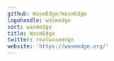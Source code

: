 ```yaml
---
github: WasmEdge/WasmEdge
logohandle: wasmedge
sort: wasmedge
title: WasmEdge
twitter: realwasmedge
website: 'https://wasmedge.org/'
---
```

